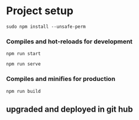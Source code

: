 # Project setup

```
sudo npm install --unsafe-perm
```

### Compiles and hot-reloads for development

```
npm run start

npm run serve
```

### Compiles and minifies for production

```
npm run build
```

## upgraded and deployed in git hub
